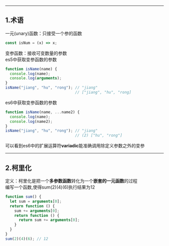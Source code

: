 
---
## 1.术语

一元(unary)函数：只接受一个参的函数
```js
const isNum = (x) => x;
```
变参函数：接收可变数量的参数    
es5中获取变参函数的参数
```js
function isName(name) {
  console.log(name);
  console.log(arguments);
}
isName("jiang", "hu", "rong"); // "jiang"
                               // ["jiang", "hu", "rong]
```
es6中获取变参函数的参数
```js
function isName(name, ...name2) {
  console.log(name);
  console.log(name2);
}
isName("jiang", "hu", "rong"); // "jiang"
                               // (2) ["hu", "rong"]
```
可以看到es6中的扩展运算符**variadic**能准确调用除定义参数之外的变参

---
## 2.柯里化
定义：柯里化是把一个**多参数函数**转化为一个**嵌套的一元函数**的过程  
编写一个函数,使得sum(2)(4)(6)执行结果为12
```js
function sum() {
  let sum = arguments[0];
  return function () {
    sum += arguments[0];
    return function () {
      return sum += arguments[0];
    }
  }
}
sum(2)(4)(6); // 12
```


